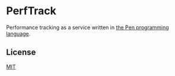 # PerfTrack

Performance tracking as a service written in [the Pen programming language](https://pen-lang.org/).

## License

[MIT](LICENSE)
